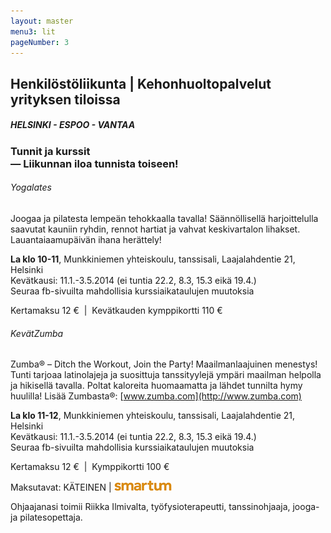 ```yaml
---
layout: master
menu3: lit
pageNumber: 3
---
```


## Henkilöstöliikunta | Kehonhuoltopalvelut yrityksen tiloissa

##### HELSINKI - ESPOO - VANTAA

### Tunnit ja kurssit<br>&mdash; Liikunnan iloa tunnista toiseen!

###### Yogalates

Joogaa ja pilatesta lempeän tehokkaalla tavalla! Säännöllisellä harjoittelulla saavutat kauniin ryhdin, rennot hartiat ja vahvat keskivartalon lihakset. Lauantaiaamupäivän ihana herättely!

**La klo 10-11**, Munkkiniemen yhteis­­­koulu, tanssisali, Laajalahdentie 21, Helsinki  
Kevätkausi: 11.1.-3.5.2014 (ei tuntia 22.2, 8.3, 15.3 eikä 19.4.)  
Seuraa fb-sivuilta mahdollisia kurssiaikataulujen muutoksia

Kertamaksu 12 € &nbsp;&#124; &nbsp;Kevätkauden kymppikortti 110 €


###### KevätZumba

Zumba® – Ditch the Workout, Join the Party!
Maailmanlaajuinen menestys! Tunti tarjoaa latinolajeja ja suosittuja tanssityylejä ympäri maailman helpolla ja hikisellä tavalla. Poltat kaloreita huomaamatta ja lähdet tunnilta hymy huulilla! 
Lisää Zumbasta®: [www.zumba.com](http://www.zumba.com)

**La klo 11-12**, Munkkiniemen yhteis­­­koulu, tanssisali, Laajalahdentie 21, Helsinki  
Kevätkausi: 11.1.-3.5.2014 (ei tuntia 22.2, 8.3, 15.3 eikä 19.4.)  
Seuraa fb-sivuilta mahdollisia kurssiaikataulujen muutoksia

Kertamaksu 12 € &nbsp;&#124; &nbsp;Kymppikortti 100 €

Maksutavat: KÄTEINEN &#124; ![smartum](images/smartum_logo.png?)

Ohjaajanasi toimii Riikka Ilmivalta, työfysioterapeutti, tanssinohjaaja, jooga- ja pilates­opettaja.

